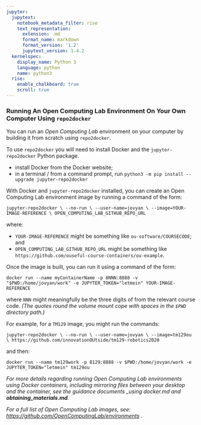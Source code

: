 ```yaml
---
jupyter:
  jupytext:
    notebook_metadata_filter: rise
    text_representation:
      extension: .md
      format_name: markdown
      format_version: '1.2'
      jupytext_version: 1.4.2
  kernelspec:
    display_name: Python 3
    language: python
    name: python3
  rise:
    enable_chalkboard: true
    scroll: true
---
```


### Running An Open Computing Lab Environment On Your Own Computer Using `repo2docker`

You can run an *Open Computing Lab* environment on your computer by building it from scratch using `repo2docker`.

To use `repo2docker` you will need to install Docker and the `jupyter-repo2docker` Python package.

- install Docker from the Docker website;
- in a terminal / from a command prompt, run `python3 -m pip install --upgrade jupyter-repo2docker`

With Docker and `jupyter-repo2docker` installed, you can create an Open Computing Lab environment image by running a command of the form:

`jupyter-repo2docker \
    --no-run \
    --user-name=jovyan \
    --image=YOUR-IMAGE-REFERENCE \
    OPEN_COMPUTING_LAB_GITHUB_REPO_URL`
    
where:

- `YOUR-IMAGE-REFERENCE` might be something like `ou-software/COURSECODE`; and
-  `OPEN_COMPUTING_LAB_GITHUB_REPO_URL` might be something like `https://github.com/ouseful-course-containers/ou-example`.

Once the image is built, you can run it using a command of the form:

`docker run --name myContainerName -p 8NNN:8888 -v "$PWD:/home/jovyan/work" -e JUPYTER_TOKEN="letmein"
YOUR-IMAGE-REFERENCE`

where `NNN` might meaningfully be the three digits of from the relevant course code. *(The quotes round the volume mount cope with spaces in the `$PWD` directory path.)*

For example, for a `TM129` image, you might run the commands:

`jupyter-repo2docker \
    --no-run \
    --user-name=jovyan \
    --image=tm129ou \
    https://github.com/innovationOUtside/tm129-robotics2020`

and then:

`docker run --name tm129work -p 8129:8888 -v $PWD:/home/jovyan/work -e JUPYTER_TOKEN="letmein"
tm129ou`

*For more details regarding running Open Computing Lab environments using Docker containers, including mirroring files between your desktop and the container, see the guidance documents __using _docker.md__ and __obtaining_materials.md__.*

*For a full list of Open Computing Lab images, see: https://github.com/OpenComputingLab/environments .*